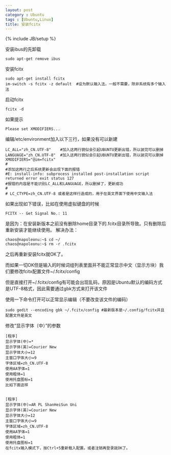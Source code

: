 ```yaml
---
layout: post
category : Ubuntu
tags : [Ubuntu,Linux]
title: 安装fcitx
---
```

{% include JB/setup %}

安装ibus的先卸载

	sudo apt-get remove ibus

安装fcitx

	sudo apt-get install fcitx
	im-switch -s fcitx -z default  #设为默认输入法，一般不需要，除非系统有多个输入法

启动fcitx

	fcitx -d

如果提示

	Please set XMODIFIERS...

编辑/etc/environment加入以下三行，如果没有可以新建

	LC_ALL="zh_CN.UTF-8"    #加入这两行貌似会引起UBUNTU更新出错，所以装完可以删掉
	LANGUAGE="zh_CN.UTF-8"  #加入这两行貌似会引起UBUNTU更新出错，所以装完可以删掉
	XMODIFIERS="@im=fcitx"
	#
	#添加这两行之后系统更新会出现下面的报错
	#E: install-info: subprocess installed post-installation script returned error exit status 127
	#报错的内容是不能识别LC_ALL和LANGUAGE，所以删掉了，更新成功
	#
	# LC_CTYPE=zh_CN.UTF-8 或者是这样行造成的，用于在英文界面下使用中文输入法

如果出现如下错误，比如在使用虚拟键盘的时候

	FCITX -- Get Signal No.: 11

是因为：在安装新版本之前没有删除home目录下的.fcitx目录所导致。只有删除后重新安装才能继续使用。 解决办法：

	chaos@napoleonu:~$ cd ~/
	chaos@napoleonu:~$ rm -r .fcitx

之后再重新安装fcitx就OK了。

而如果一切OK但是输入的时候词组列表里面并不能正常显示中文（显示方块）我们要修改fcitx配置文件~/.fcitx/config

但是直接打开~/.fcitx/config有可能会出现乱码，原因是Ubuntu默认的编码方式是UTF-8格式，因此需要通过gbk方式来打开该文件

使用一下命令打开可以正常显示编辑（不要改变该文件的编码）

	sudo gedit --encoding gbk ~/.fcitx/config #最新版本是~/.config/fcitx并且配置文件是英文

修改“显示字体（中）”的参数

	[程序]
	显示字体(中)=*
	显示字体(英)=Courier New
	显示字体大小=12
	主窗口字体大小=9
	字体区域=zh_CN.UTF-8
	使用AA字体=1
	使用粗体=1
	使用托盘图标=1
	比如下面这样


	[程序]
	显示字体(中)=AR PL ShanHeiSun Uni
	显示字体(英)=Courier New
	显示字体大小=12
	主窗口字体大小=9
	字体区域=zh_CN.UTF-8
	使用AA字体=1
	使用粗体=1
	使用托盘图标=1
	在fcitx输入模式下，按Ctrl+5重新载入配置。或者注销再登录就OK了。